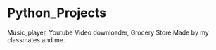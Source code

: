 # Python_Projects
Music_player, Youtube Video downloader, Grocery Store
Made by my classmates and me.
